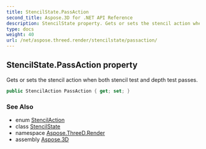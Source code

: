 ```yaml
---
title: StencilState.PassAction
second_title: Aspose.3D for .NET API Reference
description: StencilState property. Gets or sets the stencil action when both stencil test and depth test passes
type: docs
weight: 40
url: /net/aspose.threed.render/stencilstate/passaction/
---
```

## StencilState.PassAction property

Gets or sets the stencil action when both stencil test and depth test passes.

```csharp
public StencilAction PassAction { get; set; }
```

### See Also

* enum [StencilAction](../../stencilaction/)
* class [StencilState](../)
* namespace [Aspose.ThreeD.Render](../../stencilstate/)
* assembly [Aspose.3D](../../../)


